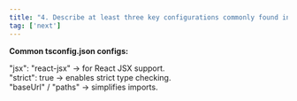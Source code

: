 ```yaml
---
title: "4. Describe at least three key configurations commonly found in tsconfig.json files for optimizing a React application's development environment and output."
tag: ['next']
---
```


**Common tsconfig.json configs:**

"jsx": "react-jsx" → for React JSX support.<br/>
"strict": true → enables strict type checking.<br/>
"baseUrl" / "paths" → simplifies imports.<br/>
